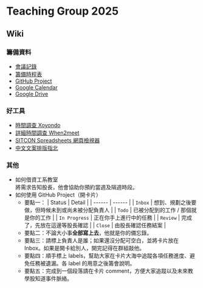 # Teaching Group 2025
## Wiki
### 籌備資料
- [會議記錄](https://drive.google.com/drive/folders/1XifDJLjGFR-Y6zhD4AeGED6H-jvhZObO?usp=drive_link)
- [籌備時程表](https://docs.google.com/spreadsheets/d/13t1TjZQiTB4O10ey8lbz4ICDpt3zGjijgntv21CjvI8/edit?usp=sharing)
- [GitHub Project](https://github.com/orgs/CSIE-Camp/projects/6)
- [Google Calendar](https://calendar.google.com/calendar/embed?src=a018d900bdac4258c2e5937e501d71cd174613a0c97f52f53680be6bf455506f%40group.calendar.google.com&ctz=Asia%2FTaipei)
- [Google Drive](https://drive.google.com/drive/folders/1EYopA07bJ0uRpTobiPZXfU75gce9d-Ua?usp=sharing)
### 好工具
- [時間調查 Xoyondo](https://xoyondo.com/)
- [詳細時間調查 When2meet](https://www.when2meet.com/)
- [SITCON Spreadsheets 網頁檢視器](https://sitcon.org/submission-review/)
- [中文文案排版指北](https://github.com/sparanoid/chinese-copywriting-guidelines)
### 其他
- 如何借資工系教室  
  將需求告知股長，他會協助你預約當週及隔週時段。
- 如何使用 GitHub Project（開卡片）
  - 要點一：
    | Status | Detail |
    | ------ | ------ |
    | `Inbox`  | 想到、規劃之後要做，但時候未到或尚未被分配負責人 |
    | `Todo`   | 已被分配到的工作 / 那個就是你的工作 |
    | `In Progress` | 正在你手上進行中的任務 |
    | `Review` | 完成了，先放在這邊等股長確認 |
    | `Close` | 由股長確認任務結案 |
  - 要點二：不論大小事**全部寫上去**，他就是你的備忘錄。
  - 要點三：請標上負責人是誰；如果還沒分配可空白，並將卡片放在 Inbox。如果是開卡給別人，開完記得在群組敲他。
  - 要點四：順手標上 labels，幫助大家在卡片大海中追蹤各項任務進度、避免任務被遺漏。各 label 的用意之後籌會說明。
  - 要點五：完成到一個段落請在卡片 comment，方便大家追蹤以及未來教學股知道事件脈絡。

